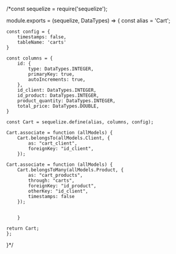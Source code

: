 /*const sequelize = require('sequelize');

module.exports = (sequelize, DataTypes) => {
    const alias = 'Cart';

    const config = {
        timestamps: false,
        tableName: 'carts'
    }

    const columns = {
        id: {
            type: DataTypes.INTEGER,
            primaryKey: true,
            autoIncrements: true,
        },
        id_client: DataTypes.INTEGER,
        id_product: DataTypes.INTEGER,
        product_quantity: DataTypes.INTEGER,
        total_price: DataTypes.DOUBLE,
    }

    const Cart = sequelize.define(alias, columns, config);

    Cart.associate = function (allModels) {
        Cart.belongsTo(allModels.Client, {
            as: "cart_client",
            foreignKey: "id_client",
        });

    Cart.associate = function (allModels) {
        Cart.belongsToMany(allModels.Product, {
            as: "cart_products",
            through: "carts",
            foreignKey: "id_product",
            otherKey: "id_client",
            timestamps: false
        });
        
         
        }

    return Cart;
    };
}*/